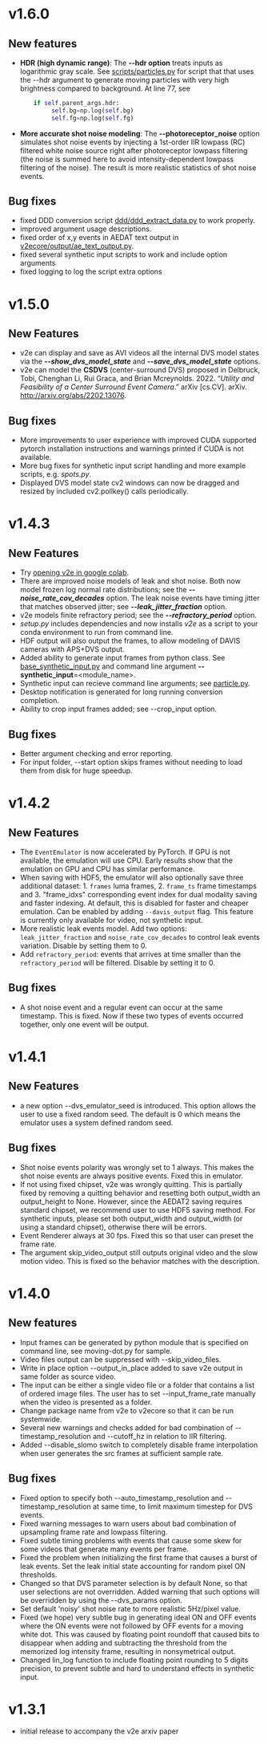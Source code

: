 # v1.6.0

##  New features
  - **HDR (high dynamic range)**: The **--hdr option** treats inputs as logarithmic gray scale. See  [scripts/particles.py](https://github.com/SensorsINI/v2e/blob/master/scripts/particles.py) for script that that uses the --hdr argument to generate moving particles with very high brightness compared to background. At line 77, see
```python
       if self.parent_args.hdr:
            self.bg=np.log(self.bg)
            self.fg=np.log(self.fg)
```
  - **More accurate shot noise modeling**: The **--photoreceptor_noise** option simulates shot noise events by injecting a 1st-order IIR lowpass (RC) filtered white noise source right after photoreceptor lowpass filtering (the noise is summed here to avoid intensity-dependent lowpass filtering of the noise). The result is more realistic statistics of shot noise events.
##    Bug fixes
  - fixed DDD conversion script [ddd/ddd_extract_data.py](https://github.com/SensorsINI/v2e/blob/master/dataset_scripts/ddd/ddd_extract_data.py#L12-L12)  to work properly.
  - improved argument usage descriptions.
  - fixed order of x,y events in AEDAT text output in [v2ecore/output/ae_text_output.py](https://github.com/SensorsINI/v2e/blob/master/dataset_scripts/ddd/ddd_extract_data.py#L12-L12).
  - fixed several synthetic input scripts to work and include option arguments
  - fixed logging to log the script extra options

# v1.5.0
##    New Features
  - v2e can display and save as AVI videos all the internal DVS model states via the **_--show_dvs_model_state_** and **_--save_dvs_model_state_** options.
  - v2e can model the **CSDVS** (center-surround DVS) proposed in Delbruck, Tobi, Chenghan Li, Rui Graca, and Brian Mcreynolds. 2022. “_Utility and Feasibility of a Center Surround Event Camera_.” arXiv [cs.CV]. arXiv. http://arxiv.org/abs/2202.13076.
##    Bug fixes
- More improvements to user experience with improved CUDA supported pytorch installation instructions and warnings printed if CUDA is not available.
- More bug fixes for synthetic input script handling and more example scripts, e.g. _spots.py_.
- Displayed DVS model state cv2 windows can now be dragged and resized by included cv2.pollkey() calls periodically.


# v1.4.3
##    New Features
  - Try [opening v2e in google colab](https://colab.research.google.com/drive/1czx-GJnx-UkhFVBbfoACLVZs8cYlcr_M?usp=sharing).
  - There are improved noise models of leak and shot noise.
    Both now model frozen log normal rate distributions; see the **_--noise_rate_cov_decades_** option.
    The leak noise events have timing jitter that matches observed jitter; see **_--leak_jitter_fraction_** option.
  - v2e models finite refractory period; see the **_--refractory_period_** option.
  - _setup.py_ includes dependencies and now installs _v2e_ as a script to your conda environment to run from command line.
  -  HDF output will also output the frames, to allow modeling of DAVIS cameras with APS+DVS output.
  - Added ability to generate input frames from python class.
    See [base_synthetic_input.py](https://github.com/SensorsINI/v2e/blob/master/v2ecore/base_synthetic_input.py) and command line argument **--synthetic_input**=<module_name>.
  - Synthetic input can recieve command line arguments; see [particle.py](https://github.com/SensorsINI/v2e/blob/master/scripts/particles.py).
  - Desktop notification is  generated for long running conversion completion.
  - Ability to crop input frames added; see --crop_input option.
##    Bug fixes
- Better argument checking and error reporting.
- For input folder, --start option skips frames without needing to load them from disk for huge speedup.


# v1.4.2
##    New Features
- The `EventEmulator` is now accelerated by PyTorch. If GPU is not available, the emulation will use CPU. Early results show that the emulation on GPU and CPU has similar performance.
- When saving with HDF5, the emulator will also optionally save three additional dataset: 1. `frames` luma frames, 2. `frame_ts` frame timestamps and 3. "frame_idxs" corresponding event index for dual modality saving and faster indexing. At default, this is disabled for faster and cheaper emulation. Can be enabled by adding `--davis_output` flag. This feature is currently only available for video, not synthetic input.
- More realistic leak events model. Add two options: `leak_jitter_fraction` and `noise_rate_cov_decades` to control leak events variation. Disable by setting them to 0.
- Add `refractory_period`: events that arrives at time smaller than the `refractory_period` will be filtered. Disable by setting it to 0.

##    Bug fixes
- A shot noise event and a regular event can occur at the same timestamp. This is fixed. Now if these two types of events occurred together, only one event will be output.

# v1.4.1
##    New Features
- a new option --dvs_emulator_seed is introduced. This option allows the user to use a fixed random seed. The default is 0 which means the emulator uses a system defined random seed.

##    Bug fixes
- Shot noise events polarity was wrongly set to 1 always. This makes the shot noise events are always positive events. Fixed this in emulator.
- If not using fixed chipset, v2e was wrongly quitting. This is partially fixed by removing a quitting behavior and resetting both output_width an output_height to None. However, since the AEDAT2 saving requires standard chipset, we recommend user to use HDF5 saving method. For synthetic inputs, please set both output_width and output_width (or using a standard chipset), otherwise there will be errors.
- Event Renderer always at 30 fps. Fixed this so that user can preset the frame rate.
- The argument skip_video_output still outputs original video and the slow motion video. This is fixed so the behavior matches with the description.

# v1.4.0
##    New features
- Input frames can be generated by python module that is specified on command line, see moving-dot.py for sample.
- Video files output can be suppressed with --skip_video_files.
- Write in place option --output_in_place added to save v2e output in same folder as source video.
- The input can be either a single video file or a folder that contains a list of ordered image files. The user has to set --input_frame_rate manually when the video is presented as a folder.
- Change package name from v2e to v2ecore so that it can be run systemwide.
- Several new warnings and checks added for bad combination of --timestamp_resolution and --cutoff_hz in relation to IIR filtering.
- Added --disable_slomo switch to completely disable frame interpolation when user generates the src frames at sufficient sample rate.

##    Bug fixes
- Fixed option to specify both --auto_timestamp_resolution and --timestamp_resolution at same time, to limit maximum timestep for DVS events.
- Fixed warning messages to warn users about bad combination of upsampling frame rate and lowpass filtering.
- Fixed subtle timing problems with events that cause some skew for some videos that generate many events per frame.
- Fixed the problem when initializing the first frame that causes a burst of leak events. Set the leak initial state accounting for random pixel ON thresholds.
- Changed so that DVS parameter selection is by default None, so that user selections are not overridden. Added warning that such options will be overridden by using the --dvs_params option.
- Set default 'noisy' shot noise rate to more realistic 5Hz/pixel value.
- Fixed (we hope) very subtle bug in generating ideal ON and OFF events where the ON events were not followed by OFF events for a moving white dot. This was caused by floating point roundoff that caused bits to disappear when adding and subtracting the threshold from the memorized log intensity frame, resulting in nonsymetrical output.
- Changed lin_log function to include floating point rounding to 5 digits precision, to prevent subtle and hard to understand effects in synthetic input.

# v1.3.1
- initial release to accompany the v2e arxiv paper
